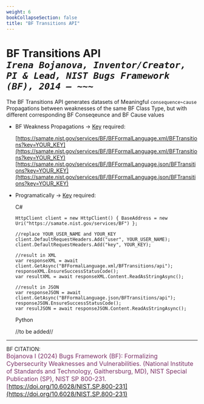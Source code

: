 ```yaml
---
weight: 6
bookCollapseSection: false
title: "BF Transitions API"
---
```


<!-- Google tag (gtag.js) -->
<script async src="https://www.googletagmanager.com/gtag/js?id=G-PJ364XPP9F"></script>
<script>
  window.dataLayer = window.dataLayer || [];
  function gtag(){dataLayer.push(arguments);}
  gtag('js', new Date());

  gtag('config', 'G-PJ364XPP9F');
</script>

# BF Transitions API <br/> _`Irena Bojanova, Inventor/Creator, PI & Lead, NIST Bugs Framework (BF), 2014 – ~~~`_

The BF Transitions API generates datasets of Meaningful `consequence↷cause` Propagations between weaknesses of the same BF Class Type, but with different corresponding BF Conseqeunce and BF Cause values
<!-- 
- BF Weakness Transitions Excerpt &rarr; no Key required: 

  [https://samate.nist.gov/services/BF/BFFormalLanguage.xml/BFTransitions](https://samate.nist.gov/services/BF/BFFormalLanguage.xml/Transitions)<br/>
  [https://samate.nist.gov/services/BF/BFFormalLanguage.json/BFTransitions](https://samate.nist.gov/services/BFFormalLanguage.json/Transitions) -->

- BF Weakness Propagations &rarr; [Key](https://forms.gle/SRZyva5Vn1i4dQQ2A) required:

  [https://samate.nist.gov/services/BF/BFFormalLanguage.xml/BFTransitions?key=YOUR_KEY](https://samate.nist.gov/services/BF/BFFormalLanguage.xml/BFTransitions?key=YOUR_KEY)<br/>
  [https://samate.nist.gov/services/BF/BFFormalLanguage.json/BFTransitions?key=YOUR_KEY](https://samate.nist.gov/services/BF/BFFormalLanguage.json/BFTransitions?key=YOUR_KEY)

- Programatically &rarr; [Key](https://forms.gle/SRZyva5Vn1i4dQQ2A) required: <br/>

  C# <br/>
        
      HttpClient client = new HttpClient() { BaseAddress = new Uri("https://samate.nist.gov/services/BF") };

      //replace YOUR_USER_NAME and YOUR_KEY
      client.DefaultRequestHeaders.Add("user", YOUR_USER_NAME);
      client.DefaultRequestHeaders.Add("key", YOUR_KEY);

      //result in XML
      var responseXML = await client.GetAsync("BFFormalLanguage.xml/BFTransitions/api");
      responseXML.EnsureSuccessStatusCode();        
      var resultXML = await responseXML.Content.ReadAsStringAsync();

      //result in JSON
      var responseJSON = await client.GetAsync("BFFormalLanguage.json/BFTransitions/api");       
      responseJSON.EnsureSuccessStatusCode();         
      var resulJSON = await responseJSON.Content.ReadAsStringAsync();

   Python
      
    //to be added//
    
_________________________________

BF CITATION: <br/>
<l style="font-size: 16px; color: #7D3368"> Bojanova I (2024) Bugs Framework (BF): Formalizing Cybersecurity Weaknesses and Vulnerabilities. (National Institute of Standards and Technology, Gaithersburg, MD), NIST Special Publication (SP), NIST SP 800-231. [https://doi.org/10.6028/NIST.SP.800-231](https://doi.org/10.6028/NIST.SP.800-231)</l>  <br/>
